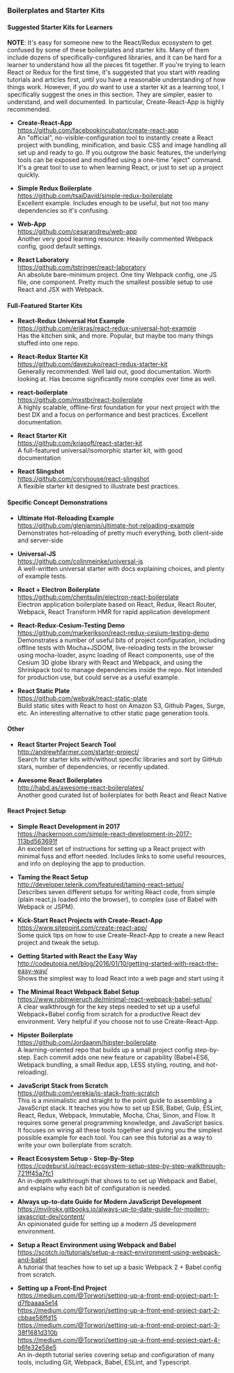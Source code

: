 ### Boilerplates and Starter Kits


#### Suggested Starter Kits for Learners

**NOTE**: It's easy for someone new to the React/Redux ecosystem to get confused by some of these boilerplates and starter kits.  Many of them include dozens of specifically-configured libraries, and it can be hard for a learner to understand how all the pieces fit together.  If you're trying to learn React or Redux for the first time, it's suggested that you start with reading tutorials and articles first, until you have a reasonable understanding of how things work.  However, if you _do_ want to use a starter kit as a learning tool, I specifically suggest the ones in this section.  They are simpler, easier to understand, and well documented.  In particular, Create-React-App is highly recommended.

- **Create-React-App**  
  https://github.com/facebookincubator/create-react-app  
  An "official", no-visible-configuration tool to instantly create a React project with bundling, minification, and basic CSS and image handling all set up and ready to go.  If you outgrow the basic features, the underlying tools can be exposed and modified using a one-time "eject" command.  It's a great tool to use to when learning React, or just to set up a project quickly. 

- **Simple Redux Boilerplate**  
  https://github.com/tsaiDavid/simple-redux-boilerplate  
  Excellent example.  Includes enough to be useful, but not too many dependencies so it's confusing.
  
- **Web-App**  
  https://github.com/cesarandreu/web-app  
  Another very good learning resource.  Heavily commented Webpack config, good default settings.
  
- **React Laboratory**  
  https://github.com/tstringer/react-laboratory  
  An absolute bare-minimum project.  One tiny Webpack config, one JS file, one component.  Pretty much the smallest possible setup to use React and JSX with Webpack.
  
  
  
#### Full-Featured Starter Kits

- **React-Redux Universal Hot Example**  
  https://github.com/erikras/react-redux-universal-hot-example  
  Has the kitchen sink, and more.  Popular, but maybe too many things stuffed into one repo.
  
- **React-Redux Starter Kit**  
  https://github.com/davezuko/react-redux-starter-kit  
  Generally recommended.  Well laid out, good documentation.  Worth looking at.  Has become significantly more complex over time as well.
  
- **react-boilerplate**  
  https://github.com/mxstbr/react-boilerplate  
  A highly scalable, offline-first foundation for your next project with the best DX and a focus on performance and best practices.  Excellent documentation.
  
- **React Starter Kit**  
  https://github.com/kriasoft/react-starter-kit  
  A full-featured universal/isomorphic starter kit, with good documentation
  
- **React Slingshot**  
  https://github.com/coryhouse/react-slingshot  
  A flexible starter kit designed to illustrate best practices.


#### Specific Concept Demonstrations
  
- **Ultimate Hot-Reloading Example**  
  https://github.com/glenjamin/ultimate-hot-reloading-example  
  Demonstrates hot-reloading of pretty much everything, both client-side and server-side
  
- **Universal-JS**  
  https://github.com/colinmeinke/universal-js  
  A well-written universal starter with docs explaining choices, and plenty of example tests.

- **React + Electron Boilerplate**  
  https://github.com/chentsulin/electron-react-boilerplate  
  Electron application boilerplate based on React, Redux, React Router, Webpack, React Transform HMR for rapid application development

- **React-Redux-Cesium-Testing Demo**  
  https://github.com/markerikson/react-redux-cesium-testing-demo  
  Demonstrates a number of useful bits of project configuration, including offline tests with Mocha+JSDOM, live-reloading tests in the browser using mocha-loader, async loading of React components, use of the Cesium 3D globe library with React and Webpack, and using the Shrinkpack tool to manage dependencies inside the repo.  Not intended for production use, but could serve as a useful example.

- **React Static Plate**  
  https://github.com/webyak/react-static-plate  
  Build static sites with React to host on Amazon S3, Github Pages, Surge, etc.  An interesting alternative to other static page generation tools.


#### Other

- **React Starter Project Search Tool**  
  http://andrewhfarmer.com/starter-project/  
  Search for starter kits with/without specific libraries and sort by GitHub stars, number of dependencies, or recently updated.
  
- **Awesome React Boilerplates**  
  http://habd.as/awesome-react-boilerplates/  
  Another good curated list of boilerplates for both React and React Native
  
  
  
#### React Project Setup

- **Simple React Development in 2017**  
  https://hackernoon.com/simple-react-development-in-2017-113bd563691f  
  An excellent set of instructions for setting up a React project with minimal fuss and effort needed.  Includes links to some useful resources, and info on deploying the app to production.
  
- **Taming the React Setup**  
  http://developer.telerik.com/featured/taming-react-setup/  
  Describes seven different setups for writing React code, from simple (plain react.js loaded into the browser), to complex (use of Babel with Webpack or JSPM).
  
- **Kick-Start React Projects with Create-React-App**  
  https://www.sitepoint.com/create-react-app/  
  Some quick tips on how to use Create-React-App to create a new React project and tweak the setup.
  
- **Getting Started with React the Easy Way**  
  http://codeutopia.net/blog/2016/01/10/getting-started-with-react-the-easy-way/  
  Shows the simplest way to load React into a web page and start using it
  
- **The Minimal React Webpack Babel Setup**  
  https://www.robinwieruch.de/minimal-react-webpack-babel-setup/  
  A clear walkthrough for the key steps needed to set up a useful Webpack+Babel config from scratch for a productive React dev environment.  Very helpful if you choose not to use Create-React-App.
  
- **Hipster Boilerplate**  
  https://github.com/Jordaanm/hipster-boilerplate  
  A learning-oriented repo that builds up a small project config step-by-step.  Each commit adds one new feature or capability (Babel+ES6, Webpack bundling, a small Redux app, LESS styling, routing, and hot-reloading).  
  
- **JavaScript Stack from Scratch**  
  https://github.com/verekia/js-stack-from-scratch  
  This is a minimalistic and straight to the point guide to assembling a JavaScript stack. It teaches you how to set up ES6, Babel, Gulp, ESLint, React, Redux, Webpack, Immutable, Mocha, Chai, Sinon, and Flow. It requires some general programming knowledge, and JavaScript basics. It focuses on wiring all these tools together and giving you the simplest possible example for each tool. You can see this tutorial as a way to write your own boilerplate from scratch.

- **React Ecosystem Setup - Step-By-Step**  
  https://codeburst.io/react-ecosystem-setup-step-by-step-walkthrough-721ff45a7fc1  
  An in-depth walkthrough that shows to to set up Webpack and Babel, and explains why each bit of configuration is needed.
  
- **Always up-to-date Guide for Modern JavaScript Development**  
  https://mvilrokx.gitbooks.io/always-up-to-date-guide-for-modern-javascript-dev/content/  
  An opinionated guide for setting up a modern JS development environment.
  
- **Setup a React Environment using Webpack and Babel**  
  https://scotch.io/tutorials/setup-a-react-environment-using-webpack-and-babel  
  A tutorial that teaches how to set up a basic Webpack 2 + Babel config from scratch.
  
- **Setting up a Front-End Project**  
  https://medium.com/@Torwori/setting-up-a-front-end-project-part-1-d7fbaaaa5e14  
  https://medium.com/@Torwori/setting-up-a-front-end-project-part-2-cbbae56ffd15  
  https://medium.com/@Torwori/setting-up-a-front-end-project-part-3-38f1681d310b  
  https://medium.com/@Torwori/setting-up-a-front-end-project-part-4-b6fe32e58e5  
  An in-depth tutorial series covering setup and configuration of many tools, including Git, Webpack, Babel, ESLint, and Typescript.
